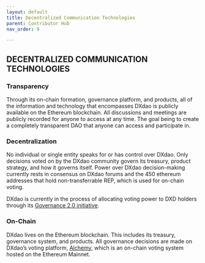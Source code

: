 ```yaml
---
layout: default
title: Decentralized Communication Technologies
parent: Contributor Hub
nav_order: 9

---
```


## DECENTRALIZED COMMUNICATION TECHNOLOGIES

### Transparency

Through its on-chain formation, governance platform, and products, all of the information and technology that encompasses DXdao is publicly available on the Ethereum blockchain. All discussions and meetings are publicly recorded for anyone to access at any time. The goal being to create a completely transparent DAO that anyone can access and participate in.

### Decentralization

No individual or single entity speaks for or has control over DXdao. Only decisions voted on by the DXdao community govern its treasury, product strategy, and how it governs itself. Power over DXdao decision-making currently rests in consensus on DXdao forums and the 450 ethereum addresses that hold non-transferrable REP, which is used for on-chain voting.

DXdao is currently in the process of allocating voting power to DXD holders through its [Governance 2.0 initiative](https://daotalk.org/t/governance-2-0-signal-proposal/2600).

### On-Chain

DXdao lives on the Ethereum blockchain. This includes its treasury, governance system, and products. All governance decisions are made on DXdao’s voting platform, [Alchemy](https://alchemy.daostack.io/dao/0x519b70055af55a007110b4ff99b0ea33071c720a), which is an on-chain voting system hosted on the Ethereum Mainnet.